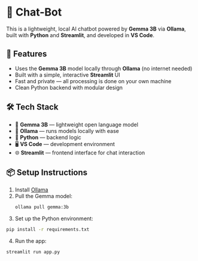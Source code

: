 # 💬 Chat-Bot 

This is a lightweight, local AI chatbot powered by **Gemma 3B** via **Ollama**, built with **Python** and **Streamlit**, and developed in **VS Code**.

## 🚀 Features

- Uses the **Gemma 3B** model locally through **Ollama** (no internet needed)
- Built with a simple, interactive **Streamlit** UI
- Fast and private — all processing is done on your own machine
- Clean Python backend with modular design

## 🛠️ Tech Stack

- 🧠 **Gemma 3B** — lightweight open language model
- 🧪 **Ollama** — runs models locally with ease
- 🐍 **Python** — backend logic
- 🖥️ **VS Code** — development environment
- 🌐 **Streamlit** — frontend interface for chat interaction

## 📦 Setup Instructions

1. Install [Ollama](https://ollama.com)
2. Pull the Gemma model:
   ```bash
   ollama pull gemma:3b

3. Set up the Python environment:
  ```bash
  pip install -r requirements.txt
  ```

4. Run the app:
  ```bash
  streamlit run app.py
  ```
  
